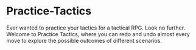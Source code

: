# Practice-Tactics
 Ever wanted to practice your tactics for a tactical RPG. Look no further. Welcome to Practice Tactics, where you can redo and undo almost every move to explore the possible outcomes of different scenarios.
